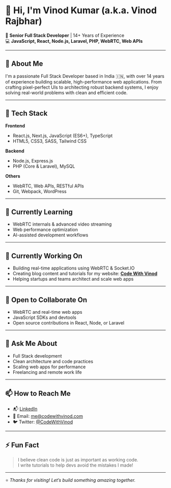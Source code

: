 # 👋 Hi, I'm Vinod Kumar (a.k.a. Vinod Rajbhar)

🚀 **Senior Full Stack Developer** | 14+ Years of Experience  
💻 **JavaScript, React, Node.js, Laravel, PHP, WebRTC, Web APIs**

---

## 🔧 About Me

I'm a passionate Full Stack Developer based in India 🇮🇳, with over 14 years of experience building scalable, high-performance web applications. 
From crafting pixel-perfect UIs to architecting robust backend systems, I enjoy solving real-world problems with clean and efficient code.

---

## 💼 Tech Stack

**Frontend**  
- React.js, Next.js, JavaScript (ES6+), TypeScript  
- HTML5, CSS3, SASS, Tailwind CSS  

**Backend**  
- Node.js, Express.js  
- PHP (Core & Laravel), MySQL  

**Others**  
- WebRTC, Web APIs, RESTful APIs  
- Git, Webpack, WordPress  

---

## 🌱 Currently Learning
- WebRTC internals & advanced video streaming
- Web performance optimization
- AI-assisted development workflows

---

## 🔭 Currently Working On
- Building real-time applications using WebRTC & Socket.IO  
- Creating blog content and tutorials for my website: **[Code With Vinod](https://codewithvinod.com)**  
- Helping startups and teams architect and scale web apps

---

## 🤝 Open to Collaborate On
- WebRTC and real-time web apps  
- JavaScript SDKs and devtools  
- Open source contributions in React, Node, or Laravel

---

## 💬 Ask Me About
- Full Stack development  
- Clean architecture and code practices  
- Scaling web apps for performance  
- Freelancing and remote work life

---

## 📫 How to Reach Me
- 📬 [LinkedIn](https://linkedin.com/in/vinodrajbhar)
- 📧 Email: me@codewithvinod.com
- 🐦 Twitter: [@CodeWithVinod](https://twitter.com/CodeWithVinod)

---

## ⚡ Fun Fact
> I believe clean code is just as important as working code.  
> I write tutorials to help devs avoid the mistakes I made!

---

⭐️ *Thanks for visiting! Let’s build something amazing together.*  

